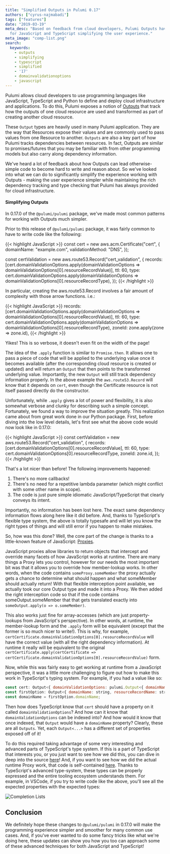 ```yaml
---
title: "Simplified Outputs in Pulumi 0.17"
authors: ["cyrus-najmabadi"]
tags: ["features"]
date: "2019-03-19"
meta_desc: "Based on feedback from cloud developers, Pulumi Outputs have been simplified
  for JavaScript and TypeScript simplifying the user experience."
meta_image: "comp-list.png"
search:
  keywords:
    - outputs
    - simplifying
    - typescript
    - simplified
    - '17'
    - domainvalidationoptions
    - javascript
---
```


Pulumi allows cloud developers to use programming languages like
JavaScript, TypeScript and Python to define and deploy cloud
infrastructure and applications. To do this, Pulumi exposes a notion of
[Outputs](/docs/concepts/inputs-outputs/)
that track how the outputs of one cloud resource are used and
transformed as part of creating another cloud resource.

These `Output` types are heavily used in many Pulumi application. They
are the way that Resources expose their values and are commonly used to
pass values from one Resource to another. `Outputs` are also a key part
of how Pulumi tracks dependencies between resources. In fact, Outputs
are similar to promises/futures that you may be familiar with from other
programming models but also carry along dependency information.

We've heard a lot of feedback about how Outputs can lead
otherwise-simple code to become hard to write and reason about. So we've
looked into what we can do to significantly simplify the experience
working with Outputs - making the user experience simpler while
maintaining the rich dependency tracking and type checking that Pulumi
has always provided for cloud infrastructure.

#### Simplifying Outputs

In 0.17.0 of the `@pulumi/pulumi` package, we've made most common
patterns for working with Outputs much simpler.

Prior to this release of `@pulumi/pulumi` package, it was fairly common
to have to write code like the following:

{{< highlight JavaScript >}}
const cert = new aws.acm.Certificate("cert", {
    domainName: "example.com",
    validationMethod: "DNS",
});

const certValidation = new aws.route53.Record("cert_validation", {
    records: [cert.domainValidationOptions.apply(domainValidationOptions => domainValidationOptions[0].resourceRecordValue)],
    ttl: 60,
    type: cert.domainValidationOptions.apply(domainValidationOptions => domainValidationOptions[0].resourceRecordType),
});
{{< /highlight >}}

In particular, creating the aws.route53.Record involves a fair amount of
complexity with those arrow functions. i.e.:

{{< highlight JavaScript >}}
    records: [cert.domainValidationOptions.apply(domainValidationOptions => domainValidationOptions[0].resourceRecordValue)],
    ttl: 60,
    type: cert.domainValidationOptions.apply(domainValidationOptions => domainValidationOptions[0].resourceRecordType),
    zoneId: zone.apply(zone => zone.id),
{{< /highlight >}}

Yikes! This is so verbose, it doesn't even fit on the width of the page!

The idea of the `.apply` function is similar to `Promise.then`. It
allows one to pass a piece of code that will be applied to the
underlying value once it becomes available (after the corresponding
cloud resource is created or updated) and will return an `Output` that
then points to the transformed underlying value. Importantly, the new
`Output` will still track dependency information properly. In the above
example the `aws.route53.Record` will know that it depends on `cert`,
even though the Certificate resource is not itself passed directly do
the constructor.

Unfortunately, while `.apply` gives a lot of power and flexibility, it
is also somewhat verbose and clunky for describing such a simple
concept. Fortunately, we found a way to improve the situation greatly.
This realization came about from great work done in our Python package.
First, before diving into the low level details, let's first see what
the above code would now look like in 0.17.0:

{{< highlight JavaScript >}}
const certValidation = new aws.route53.Record("cert_validation", {
    records: [cert.domainValidationOptions[0].resourceRecordValue],
    ttl: 60,
    type: cert.domainValidationOptions[0].resourceRecordType,
    zoneId: zone.id,
});
{{< /highlight >}}

That's a lot nicer than before! The following improvements happened:

1. There's no more callbacks!
2. There's no need for a repetitive lambda parameter (which might
   conflict with some other name in scope).
3. The code is just pure simple idiomatic JavaScript/TypeScript that
   clearly conveys its intent.

Importantly, no information has been lost here. The exact same
dependency information flows along here like it did before. And, thanks
to TypeScript's flexible type system, the above is totally typesafe and
will let you know the right types of things and will still error if you
happen to make mistakes.

So, how was this done? Well, the core part of the change is thanks to a
little-known feature of JavaScript:
[Proxies](https://developer.mozilla.org/en-US/docs/Web/JavaScript/Reference/Global_Objects/Proxy).

JavaScript proxies allow libraries to return objects that intercept and
override many facets of how JavaScript works at runtime. There are many
things a Proxy lets you control, however for our needs the most
important bit was that it allows you to override how member-lookup
works. In other words, when the code contains `someProxy.someMember` the
proxy actually gets a chance to determine what should happen and what
someMember should actually return! With that flexible interception point
available, we actually took our core Output type and made it into a
Proxy. We then added the right interception code so that if the code
contains someOutput.someMember that that gets translated exactly into
`someOutput.apply(o => o.someMember)`.

This also works just fine for array-accesses (which are just
property-lookups from JavaScript's perspective). In other words, at
runtime, the member-lookup form and the `.apply` form will be equivalent
(except that the former is so much nicer to write!). This is why, for
example,
`certCertificate.domainValidationOptions[0].resourceRecordValue` will
have the correct value (with all the right dependency information). At
runtime it really will be equivalent to the original
`certCertificate.apply(certCertificate => certCertificate.domainValidationOptions[0].resourceRecordValue)`
form.

Now, while this was fairly easy to get working at runtime from a
JavaScript perspective, it was a little more challenging to figure out
how to make this work in TypeScript's typing system. For example, if you
had a value like so:

```javascript
const cert: Output<{ domainValidationOptions: pulumi.Output<{ domainName: string, resourceRecordName: string, resourceRecordType: string, resourceRecordValue: string }[]> }>;
const firstOption: Output<{ domainName: string, resourceRecordName: string, resourceRecordType: string, resourceRecordValue: string }> = cert[0];
const domainName = firstOption.domainName;
```

Then how does TypeScript know that `cert` should have a property on it
called `domainValidationOptions`? And how can it know that
`domainValidationOptions` can be indexed into? And how would it know
that once indexed, that `Output` would have a `domainName` property?
Clearly, these are all `Outputs`. Yet, each `Output<...>` has a
different set of properties exposed off of it!

To do this required taking advantage of some very interesting and
advanced parts of TypeScript's type system. If this is a part of
TypeScript that interests you, or you just want to see how we did this,
you can dive in deep into the source
[here](https://github.com/pulumi/pulumi/blob/7d7e104ee3184d1244ea3517ab5cae5f52170dba/sdk/nodejs/output.ts#L624-L631)!
And, if you want to see how we did the actual runtime Proxy work, that
code is self-contained
[here](https://github.com/pulumi/pulumi/blob/7d7e104ee3184d1244ea3517ab5cae5f52170dba/sdk/nodejs/output.ts#L220-L282).
Thanks to TypeScript's advanced type-system, these types can be properly
expressed and the entire tooling ecosystem understands them. For
example, in VSCode, if you try to write code like the above, you'll see
all the expected properties with the expected types:

![Completion Lists](./comp-list.png)

## Conclusion

We definitely hope these changes to `@pulumi/pulumi` in 0.17.0 will make
the programming experience simpler and smoother for many common use
cases. And, if you've ever wanted to do some fancy tricks like what
we're doing here, these updates can show you how you too can approach
some of these advanced techniques for both JavaScript and TypeScript!
